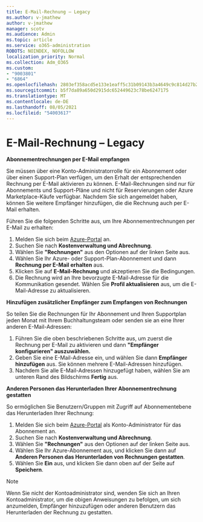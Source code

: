 ```yaml
---
title: E-Mail-Rechnung – Legacy
ms.author: v-jmathew
author: v-jmathew
manager: scotv
ms.audience: Admin
ms.topic: article
ms.service: o365-administration
ROBOTS: NOINDEX, NOFOLLOW
localization_priority: Normal
ms.collection: Adm_O365
ms.custom:
- "9003801"
- "6864"
ms.openlocfilehash: 2803ef358acd5e133e1eaff5c31b09143b3a4649c9c814d27b214585487c0e7e
ms.sourcegitcommit: b5f7da89a650d2915dc652449623c78be6247175
ms.translationtype: MT
ms.contentlocale: de-DE
ms.lasthandoff: 08/05/2021
ms.locfileid: "54003617"
---
```

# <a name="e-mail-invoice---legacy"></a>E-Mail-Rechnung – Legacy

**Abonnementrechnungen per E-Mail empfangen**

Sie müssen über eine Konto-Administratorrolle für ein Abonnement oder über einen Support-Plan verfügen, um den Erhalt der entsprechenden Rechnung per E-Mail aktivieren zu können. E-Mail-Rechnungen sind nur für Abonnements und Support-Pläne und nicht für Reservierungen oder Azure Marketplace-Käufe verfügbar. Nachdem Sie sich angemeldet haben, können Sie weitere Empfänger hinzufügen, die die Rechnung auch per E-Mail erhalten.

Führen Sie die folgenden Schritte aus, um Ihre Abonnementrechnungen per E-Mail zu erhalten:

1. Melden Sie sich beim [Azure-Portal](https://portal.azure.com/) an.
2. Suchen Sie nach **Kostenverwaltung und Abrechnung**.
3. Wählen Sie **"Rechnungen"** aus den Optionen auf der linken Seite aus.
4. Wählen Sie Ihr Azure- oder Support-Plan-Abonnement und dann **Rechnung per E-Mail erhalten** aus.
5. Klicken Sie auf **E-Mail-Rechnung** und akzeptieren Sie die Bedingungen.
6. Die Rechnung wird an Ihre bevorzugte E-Mail-Adresse für die Kommunikation gesendet. Wählen Sie **Profil aktualisieren** aus, um die E-Mail-Adresse zu aktualisieren.

**Hinzufügen zusätzlicher Empfänger zum Empfangen von Rechnungen**

So teilen Sie die Rechnungen für Ihr Abonnement und Ihren Supportplan jeden Monat mit Ihrem Buchhaltungsteam oder senden sie an eine Ihrer anderen E-Mail-Adressen:

1. Führen Sie die oben beschriebenen Schritte aus, um zuerst die Rechnung per E-Mail zu aktivieren und dann **"Empfänger konfigurieren" auszuwählen.**
2. Geben Sie eine E-Mail-Adresse ein, und wählen Sie dann **Empfänger hinzufügen** aus. Sie können mehrere E-Mail-Adressen hinzufügen.
3. Nachdem Sie alle E-Mail-Adressen hinzugefügt haben, wählen Sie am unteren Rand des Bildschirms **Fertig** aus.

**Anderen Personen das Herunterladen Ihrer Abonnementrechnung gestatten**

So ermöglichen Sie Benutzern/Gruppen mit Zugriff auf Abonnementebene das Herunterladen Ihrer Rechnung:

1. Melden Sie sich beim [Azure-Portal](https://portal.azure.com/) als Konto-Administrator für das Abonnement an.
2. Suchen Sie nach **Kostenverwaltung und Abrechnung**.
3. Wählen Sie **"Rechnungen"** aus den Optionen auf der linken Seite aus.
4. Wählen Sie Ihr Azure-Abonnement aus, und klicken Sie dann auf **Anderen Personen das Herunterladen von Rechnungen gestatten**.
5. Wählen Sie **Ein** aus, und klicken Sie dann oben auf der Seite auf **Speichern**.

> [!NOTE]
Wenn Sie nicht der Kontoadministrator sind, wenden Sie sich an Ihren Kontoadministrator, um die obigen Anweisungen zu befolgen, um sich anzumelden, Empfänger hinzuzufügen oder anderen Benutzern das Herunterladen der Rechnung zu gestatten.
